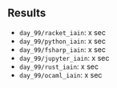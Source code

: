 
## Results

- `day_99/racket_iain`: x sec
- `day_99/python_iain`: x sec
- `day_99/fsharp_iain`: x sec
- `day_99/jupyter_iain`: x sec
- `day_99/rust_iain`: x sec
- `day_99/ocaml_iain`: x sec
